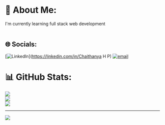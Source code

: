 # 💫 About Me:
I'm currently learning full stack web development<br><br>


## 🌐 Socials:
[![LinkedIn](https://img.shields.io/badge/LinkedIn-%230077B5.svg?logo=linkedin&logoColor=white)](https://linkedin.com/in/Chaithanya H P) [![email](https://img.shields.io/badge/Email-D14836?logo=gmail&logoColor=white)](mailto:chaithanyahegde13@gmail.com) 
# 📊 GitHub Stats:
![](https://github-readme-stats.vercel.app/api?username=ChaithanyaHP&theme=dark&hide_border=false&include_all_commits=false&count_private=false)<br/>
![](https://nirzak-streak-stats.vercel.app/?user=ChaithanyaHP&theme=dark&hide_border=false)<br/>
![](https://github-readme-stats.vercel.app/api/top-langs/?username=ChaithanyaHP&theme=dark&hide_border=false&include_all_commits=false&count_private=false&layout=compact)

---
[![](https://visitcount.itsvg.in/api?id=ChaithanyaHP&icon=0&color=0)](https://visitcount.itsvg.in)

<!-- Proudly created with GPRM ( https://gprm.itsvg.in ) -->
